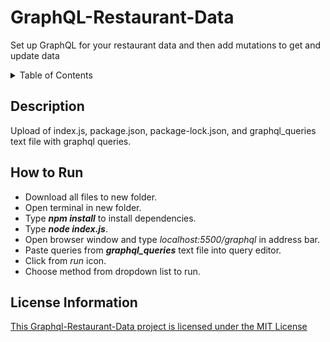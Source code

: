 # GraphQL-Restaurant-Data
Set up GraphQL for your restaurant data and then add mutations to get and update data

<!-- TABLE OF CONTENTS -->
<details>
  <summary>Table of Contents</summary>
  <ul>
    <li><a href="#description">Description</a></li>
    <li><a href="#how-to-run">How to Run</a></li>
    <li><a href="#license-information">License Information</a></li>
  </ul>
</details>

## Description
Upload of index.js, package.json, package-lock.json, and graphql_queries text file with graphql queries.

## How to Run
* Download all files to new folder.
* Open terminal in new folder. 
* Type ___npm install___ to install dependencies.
* Type ___node index.js___.
* Open browser window and type *localhost:5500/graphql* in address bar.
* Paste queries from ___graphql_queries___ text file into query editor.
* Click from *run* icon.
* Choose method from dropdown list to run.


## License Information
[This Graphql-Restaurant-Data project is licensed under the MIT License](https://github.com/wkbw/GraphQL-Restaurant-Data#:~:text=Commit%20time-,LICENSE,-Initial%20commit)

